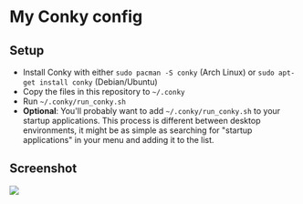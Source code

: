# My Conky config

## Setup
* Install Conky with either `sudo pacman -S conky` (Arch Linux) or `sudo apt-get install conky` (Debian/Ubuntu)
* Copy the files in this repository to `~/.conky`
* Run `~/.conky/run_conky.sh`
* **Optional**: You'll probably want to add `~/.conky/run_conky.sh` to your startup applications. This process is different between desktop environments, it might be as simple as searching for "startup applications" in your menu and adding it to the list.

## Screenshot
![](https://raw.githubusercontent.com/telmotrooper/.conky/master/screenshot.png)
